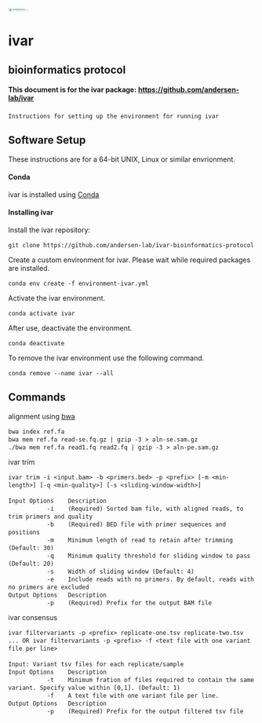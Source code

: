 <img src="Andersen_lab.jpg" alt="hi" class="inline" width="42">


# ivar

## bioinformatics protocol

#### This document is for the ivar package: https://github.com/andersen-lab/ivar

```Instructions for setting up the environment for running ivar```

## Software Setup

These instructions are for a 64-bit UNIX, Linux or similar envrionment.

#### Conda

ivar is installed using [Conda](https://conda.io/en/latest/)

#### Installing ivar
Install the ivar repository:

```
git clone https://github.com/andersen-lab/ivar-bioinformatics-protocol
```

Create a custom environment for ivar. Please wait while required packages are installed.

```
conda env create -f environment-ivar.yml
```

Activate the ivar environment.

```
conda activate ivar
```

After use, deactivate the environment.

```
conda deactivate
```

To remove the ivar environment use the following command.

```
conda remove --name ivar --all
```

## Commands

alignment using [bwa](https://github.com/lh3/bwa)
```
bwa index ref.fa
bwa mem ref.fa read-se.fq.gz | gzip -3 > aln-se.sam.gz
./bwa mem ref.fa read1.fq read2.fq | gzip -3 > aln-pe.sam.gz
```

ivar trim
```
ivar trim -i <input.bam> -b <primers.bed> -p <prefix> [-m <min-length>] [-q <min-quality>] [-s <sliding-window-width>]

Input Options    Description
           -i    (Required) Sorted bam file, with aligned reads, to trim primers and quality
           -b    (Required) BED file with primer sequences and positions
           -m    Minimum length of read to retain after trimming (Default: 30)
           -q    Minimum quality threshold for sliding window to pass (Default: 20)
           -s    Width of sliding window (Default: 4)
           -e    Include reads with no primers. By default, reads with no primers are excluded
Output Options   Description
           -p    (Required) Prefix for the output BAM file
```

ivar consensus
```
ivar filtervariants -p <prefix> replicate-one.tsv replicate-two.tsv ... OR ivar filtervariants -p <prefix> -f <text file with one variant file per line> 

Input: Variant tsv files for each replicate/sample
Input Options    Description
           -t    Minimum fration of files required to contain the same variant. Specify value within [0,1]. (Default: 1)
           -f    A text file with one variant file per line.
Output Options   Description
           -p    (Required) Prefix for the output filtered tsv file
```

